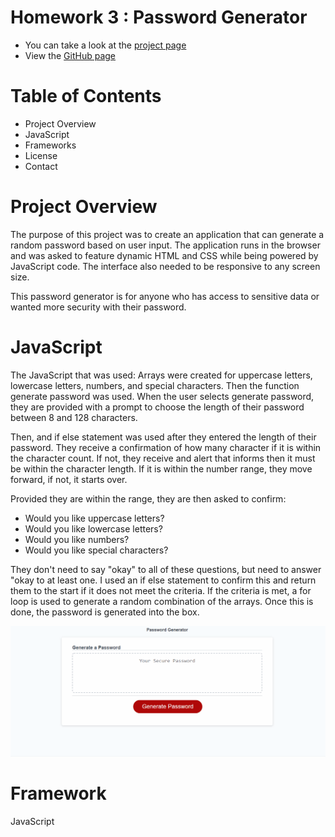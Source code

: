 # Homework 3 : Password Generator
* You can take a look at the [project page](https://github.com/ndelaire/password_generator)
* View the [GitHub page](https://ndelaire.github.io/password_generator/)

# Table of Contents
* Project Overview
* JavaScript
* Frameworks
* License
* Contact

# Project Overview 

The purpose of this project was to create an application that can generate a random password based on user input. The application runs in the browser and was asked to feature dynamic HTML and CSS while being powered by JavaScript code. The interface also needed to be responsive to any screen size. 

This password generator is for anyone who has access to sensitive data or wanted more security with their password. 

# JavaScript 

The JavaScript that was used: 
Arrays were created for uppercase letters, lowercase letters, numbers, and special characters. Then the function generate password was used. When the user selects generate password, they are provided with a prompt to choose the length of their password between 8 and 128 characters. 

Then, and if else statement was used after they entered the length of their password. They receive a confirmation of how many character if it is within the character count. If not, they receive and alert that informs then it must be within the character length. If it is within the number range, they move forward, if not, it starts over. 

Provided they are within the range, they are then asked to confirm: 
* Would you like uppercase letters?
* Would you like lowercase letters?
* Would you like numbers?
* Would you like special characters?

They don't need to say "okay" to all of these questions, but need to answer "okay to at least one. I used an if else statement to confirm this and return them to the start if it does not meet the criteria. If the criteria is met, a for loop is used to generate a random combination of the arrays. Once this is done, the password is generated into the box. 

![Password Generator Demo](./assets/passwordgenerator.gif)
# Framework 

JavaScript


